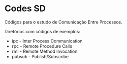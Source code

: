 # Codes SD

Códigos para o estudo de Comunicação Entre Processos.

Diretórios com códigos de exemplos:

* ipc - Inter Process Communication
* rpc - Remote Procedure Calls
* rmi - Remote Method Invocation
* pubsub - Publish/Subscribe
